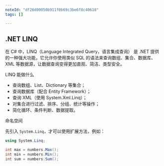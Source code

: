 ```yaml
---
noteId: "df26d00050b911f0b69c3be6f8c40618"
tags: []

---
```


## .NET LINQ

在 C# 中，LINQ（Language Integrated Query，语言集成查询） 是 .NET 提供的一种强大功能，它允许你使用类似 SQL 的语法来查询数组、集合、数据库、XML 等数据源，让数据查询变得更加直观、简洁、类型安全。

LINQ 能做什么

- 查询数组、List、Dictionary 等集合；
- 查询数据库（配合 Entity Framework）；
- 查询 XML（使用 System.Xml.Linq）；
- 对集合进行过滤、排序、分组、统计等操作；
- 简化循环、条件判断、数据提取。

命名空间

先引入 `System.Linq`，才可以使用扩展方法，例如：

```csharp
using System.Linq;

int max = numbers.Max();
int min = numbers.Min();
int sum = numbers.Sum();
```
